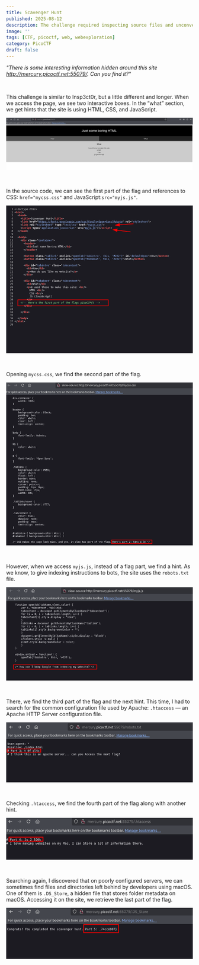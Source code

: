 ```yaml
---
title: Scavenger Hunt
published: 2025-08-12
description: The challenge required inspecting source files and unconventional server artifacts to progressively assemble the complete flag.
image: ''
tags: [CTF, picoctf, web, webexploration]
category: PicoCTF
draft: false
---
```


*"There is some interesting information hidden around this site http://mercury.picoctf.net:55079/. Can you find it?"* <br>

<br>

This challenge is similar to Insp3ct0r, but a little different and longer. When we access the page, we see two interactive boxes. In the “what” section, we get hints that the site is using HTML, CSS, and JavaScript.

![](./image1.png)

<br>

In the source code, we can see the first part of the flag and references to CSS: `href="mycss.css"` and JavaScript:`src="myjs.js"`.

![](./image2.png)

<br>

Opening `mycss.css`, we find the second part of the flag.

![](./image3.png)

<br>

However, when we access `myjs.js`, instead of a flag part, we find a hint. As we know, to give indexing instructions to bots, the site uses the `robots.txt` file.

![](./image4.png)

<br>

There, we find the third part of the flag and the next hint. This time, I had to search for the common configuration file used by Apache: `.htaccess` — an Apache HTTP Server configuration file.

![](./image5.png)

<br>

Checking `.htaccess`, we find the fourth part of the flag along with another hint.

![](./image6.png)

<br>

Searching again, I discovered that on poorly configured servers, we can sometimes find files and directories left behind by developers using macOS. One of them is `.DS_Store`, a hidden file that stores folder metadata on macOS. Accessing it on the site, we retrieve the last part of the flag.

![](./image7.png)

